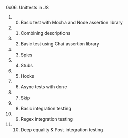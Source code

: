 0x06. Unittests in JS
1. 0. Basic test with Mocha and Node assertion library
2. 1. Combining descriptions
3. 2. Basic test using Chai assertion library
4. 3. Spies
5. 4. Stubs
6. 5. Hooks
7. 6. Async tests with done
8. 7. Skip
9. 8. Basic integration testing
10. 9. Regex integration testing
11. 10. Deep equality & Post integration testing
